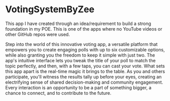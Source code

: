# VotingSystemByZee

This app I have created through an idea/requirement to build a strong foundation in my POE.
This is one of the apps where no YouTube videos or other GitHub repos were used.

Step into the world of this innovative voting app, 
a versatile platform that empowers you to create engaging polls with up to six customizable options, while also granting you the 
freedom to keep it simple with just two. 
The app's intuitive interface lets you tweak the title of your poll to match the topic perfectly, and then, with a few taps, you can cast your vote. 
What sets this app apart is the real-time magic it brings to the table.
As you and others participate, you'll witness the results tally up before your eyes, 
creating an electrifying sense of shared decision-making and community engagement. 
Every interaction is an opportunity to be a part of something bigger, a chance to connect, and to contribute to the future.
